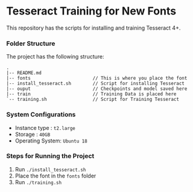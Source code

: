 # Tesseract Training for New Fonts

This repository has the scripts for installing and training Tesseract 4+. 

### Folder Structure
The project has the following structure:
```angular2
.
|-- README.md
|-- fonts                       // This is where you place the font
|-- install_tesseract.sh        // Script for installing Tesseract
|-- ouput                       // Checkpoints and model saved here
|-- train                       // Training Data is placed here
`-- training.sh                 // Script for Training Tesseract

```

### System Configurations
- Instance type   : `t2.large` 
- Storage         : `40GB`
- Operating System: `Ubuntu 18`

### Steps for Running the Project

1. Run `./install_tesseract.sh`
2. Place the font in the `fonts` folder
3. Run `./training.sh`

